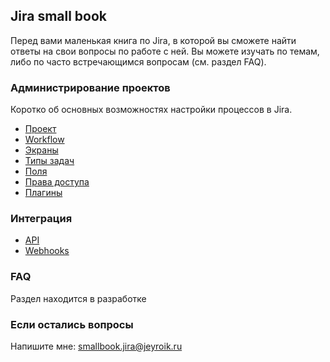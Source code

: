 ## Jira small book

Перед вами маленькая книга по Jira, в которой вы сможете найти ответы на свои вопросы по работе с ней.
Вы можете изучать по темам, либо по часто встречающимся вопросам (см. раздел FAQ).

### Администрирование проектов

Коротко об основных возможностях настройки процессов в Jira.

- [Проект](https://github.com/jeyroik/jira-smallbook/wiki)
- [Workflow](https://github.com/jeyroik/jira-smallbook/wiki/Workflow)
- [Экраны](https://github.com/jeyroik/jira-smallbook/wiki/Screens)
- [Типы задач](https://github.com/jeyroik/jira-smallbook/wiki/IssueTypes)
- [Поля](https://github.com/jeyroik/jira-smallbook/wiki/Fields)
- [Права доступа](https://github.com/jeyroik/jira-smallbook/wiki/Access)
- [Плагины](https://github.com/jeyroik/jira-smallbook/wiki/Plugins)

### Интеграция

- [API](https://github.com/jeyroik/jira-smallbook/wiki/API "Краткий справочник по API")
- [Webhooks](https://github.com/jeyroik/jira-smallbook/wiki/Webhooks "Вебхуки")

### FAQ

Раздел находится в разработке

### Если остались вопросы

Напишите мне: smallbook.jira@jeyroik.ru

